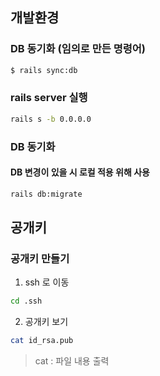 ## 개발환경 

### DB 동기화 (임의로 만든 명령어)
```bash
$ rails sync:db
```

### rails server 실행
```bash
rails s -b 0.0.0.0
```

### DB 동기화 
#### DB 변경이 있을 시 로컬 적용 위해 사용 
```bash
rails db:migrate
```



## 공개키 

### 공개키 만들기
1. ssh 로 이동
```bash
cd .ssh 
```
2. 공개키 보기
```bash
cat id_rsa.pub  
```
> cat : 파일 내용 출력 
